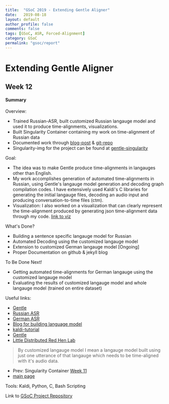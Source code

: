 ```yaml
---
title:  "GSoC 2019 - Extending Gentle Aligner"
date:   2019-08-18
layout: default
author_profile: false
comments: false
tags: [GSoC, ASR, Forced-Alignment]
category: GSoC
permalink: "gsoc/report"
---
```


<h1> Extending Gentle Aligner </h1>
<h2> Week 12 </h2>
<h4> Summary </h4>

Overview:

* Trained Russian-ASR, built customized Russian langauge model and used it to produce time-alignments, visualizations.
* Built Singularity Container containing my work on time-alignment of Russian data
* Documented work through [blog-post](https://shreya2111.github.io/gsoc) & [git-repo](https://github.com/shreya2111/gentle-labs)
* Singularity-img for the project can be found at [gentle-singularity](https://github.com/shreya2111/gentle-singularity)

Goal:

* The idea was to make Gentle produce time-alignments in langauges other than English. 
* My work accomplishes generation of automated time-alignments in Russian, using Gentle's langauge model generation and decoding graph compilation codes. I have extensively used Kaldi's C libraries for generating the initial langauge files, decoding an audio input and producing conversation-to-time files (ctm). 
* Visualization: I also worked on a visualization that can clearly represent the time-alignment produced by generating json time-alignment data through my code. [link to viz](https://shreya2111.github.io/gsoc/gsocWk3)

What's Done?

* Building a sentence specific langauge model for Russian
* Automated Decoding using the customized langauge model
* Extension to customized German langauge model [Ongoing]
* Proper Documentation on github & jekyll blog

To Be Done Next!

* Getting automated time-alignments for German langauge using the customized langauge model
* Evaluating the results of customized langauge model and whole langauge model (trained on entire dataset)

Useful links:

* [Gentle](https://github.com/lowerquality/gentle)
* [Russian ASR](https://github.com/grib0ed0v/kaldi-for-russian)
* [German ASR](https://github.com/uhh-lt/kaldi-tuda-de)
* [Blog for building language model](https://chrisearch.wordpress.com/2017/03/11/speech-recognition-using-kaldi-extending-and-using-the-aspire-model/)
* [kaldi-tutorial](http://jrmeyer.github.io/asr/2016/01/26/Installing-Kaldi.html)
* [Gentle](https://github.com/lowerquality/gentle)
* [Little Distributed Red Hen Lab](http://www.redhenlab.org/)

> By customized langauge model I mean a langauge model built using just one utterance of that langauge which needs to be time-aligned with it's audio data.

* Prev: Singularity Container [Week 11](https://shreya2111.github.io/gsoc/gsocwk11)
* [main page](https://shreya2111.github.io/gsoc)

Tools:
Kaldi, Python, C, Bash Scripting

Link to [GSoC Project Repository](https://github.com/shreya2111/gentle-labs)